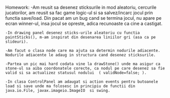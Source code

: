 Homework:   -Am reusit sa desenez sticksurile in mod aleatoriu, cercurile jucatorilor, am reusit sa fac game logic-ul si sa salvez/incarc jocul prin functia save/load. Din pacat am un bug cand se termina jocul, nu apare pe ecran winner-ul, insa jocul se opreste, adica recunoaste ca cine a castigat.

    -In drawing panel desenez sticks-urile aleatoriu cu functia paintSticks(), m-am inspirat din desenarea liniilor gri (asa ca pe slideuri).
    
    -Am facut o clasa node care ma ajuta sa determin nodurile adiacente. Nodurile adiacente le adaug in structura cand desenez sticksurile.
    
    -Partea un pic mai hard codata vine la drawStone() unde ma asigur ca stone-ul sa aiba coordonatele corecte, ca nodul pe care desenez sa fie valid si sa actualizez statusul nodului  ( validNode=false; ).
    
    -In clasa ControlPanel am adaugat si action events pentru butoanele load si save unde ma folosesc in principiu de functii din  java.io.File, javax.imageio.ImageIO  si swing.
    
